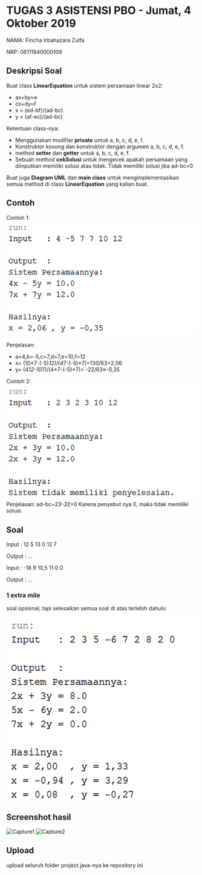 # TUGAS 3 ASISTENSI PBO - Jumat, 4 Oktober 2019

NAMA: Fincha Irbahazara Zulfa

NRP: 06111840000109

## Deskripsi Soal
Buat class **LinearEquation** untuk sistem persamaan linear 2x2:
* ax+by=e
* cx+dy=f
* x = (ed-bf)/(ad-bc)
* y = (af-ec)/(ad-bc)

Ketentuan class-nya:
* Menggunakan modifier **private** untuk a, b, c, d, e, f.
* Konstruktor kosong dan konstruktor dengan argumen a, b, c, d, e, f.
* method **setter** dan **getter** untuk a, b, c, d, e, f.
* Sebuah method **cekSolusi** untuk mengecek apakah persamaan yang diinputkan memiliki solusi atau tidak. Tidak memiliki solusi jika ad-bc=0

Buat juga **Diagram UML** dan **main class** untuk mengimplementasikan semua method di class **LinearEquation** yang kalian buat.

## Contoh
Contoh 1:
![](/img/1.png)

Penjelasan:
* a=4,b=-5,c=7,d=7,e=10,f=12
* x=  (10*7-(-5)*12)/(4*7-(-5)*7)=130/63=2,06
* y=  (4*12-10*7)/(4*7-(-5)*7)= -22/63≈-0,35

Contoh 2:
![](/img/2.png)
Penjelasan:
ad-bc=2*3-3*2=0
Karena penyebut nya 0, maka tidak memiliki solusi.

## Soal
Input 	: 12 5 13 0 12 7

Output	: ...


Input 	: -18 9 10,5 11 0 0

Output	: ...


### 1 extra mile
soal opsional, tapi selesaikan semua soal di atas terlebih dahulu

![](/img/3.png)

## Screenshot hasil
![Capture1](https://user-images.githubusercontent.com/56105862/66626007-cf261980-ec20-11e9-971d-ce99c0bea240.PNG)
![Capture2](https://user-images.githubusercontent.com/56105862/66626008-cfbeb000-ec20-11e9-968e-28def08574d5.PNG)


## Upload
upload seluruh folder project java-nya ke repository ini

